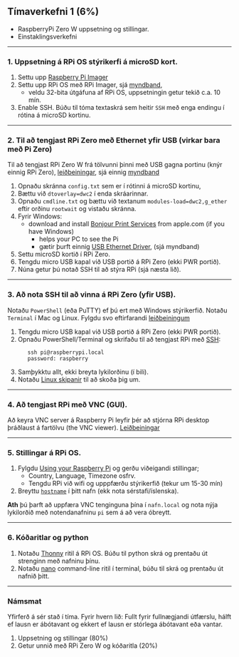 ## Tímaverkefni 1 (6%)
- RaspberryPi Zero W uppsetning og stillingar.
- Einstaklingsverkefni

---

### 1. Uppsetning á RPi OS stýrikerfi á microSD kort. 
   1. Settu upp [Raspberry Pi Imager](https://www.raspberrypi.com/software/)
   1. Settu upp RPi OS með RPi Imager, sjá [myndband](https://www.youtube.com/watch?v=ntaXWS8Lk34), 
       - veldu 32-bita útgáfuna af RPi OS, uppsetningin getur tekið c.a. 10 mín.
   1. Enable SSH. Búðu til tóma textaskrá sem heitir `SSH` með enga endingu í rótina á microSD kortinu.

---

### 2. Til að tengjast RPi Zero með Ethernet yfir USB (virkar bara með Pi Zero) 
Til að tengjast RPi Zero W frá tölvunni þinni með USB gagna portinu (knýr einnig RPi Zero), [leiðbeiningar](https://www.tomshardware.com/reviews/raspberry-pi-headless-setup-how-to,6028.html#direct-usb-connection-pi-zero-zero-w-only), sjá einnig [myndband](https://www.youtube.com/watch?v=XaTmG708Mss)
   1. Opnaðu skránna `config.txt` sem er í rótinni á microSD kortinu,
   2. Bættu við `dtoverlay=dwc2` í enda skráarinnar.
   3. Opnaðu `cmdline.txt` og bættu við textanum `modules-load=dwc2,g_ether` eftir orðinu `rootwait` og vistaðu skránna.
   4. Fyrir Windows: 
        - download and install [Bonjour Print Services](https://support.apple.com/kb/DL999?viewlocale=en_US&locale=en_US) from apple.com (if you have Windows)
           - helps your PC to see the Pi
           - gætir þurft einnig [USB Ethernet Driver](https://www.catalog.update.microsoft.com/Search.aspx?q=USB+RNDIS+Gadget), (sjá myndband) 
   5. Settu microSD kortið í RPi Zero.
   6. Tengdu micro USB kapal við USB portið á RPi Zero (ekki PWR portið).
   7. Núna getur þú notað SSH til að stýra RPi (sjá næsta lið).

---

### 3. Að nota SSH til að vinna á RPi Zero (yfir USB). 
Notaðu `PowerShell`  (eða PuTTY) ef þú ert með Windows stýrikerfið. Notaðu `Terminal` í Mac og Linux. Fylgdu svo eftirfarandi [leiðbeiningum](https://www.tomshardware.com/reviews/raspberry-pi-headless-setup-how-to,6028.html#connecting-via-ssh) 
    
   1. Tengdu micro USB kapal við USB portið á RPi Zero (ekki PWR portið).  
   1. Opnaðu PowerShell/Terminal og skrifaðu til að tengjast RPi með [SSH](https://en.wikipedia.org/wiki/Secure_Shell):
        ```Linux
           ssh pi@raspberrypi.local
           password: raspberry
        ```  
   1. Samþykktu allt, ekki breyta lykilorðinu (í bili).
   1. Notaðu [Linux skipanir](https://www.raspberrypi.com/documentation/computers/using_linux.html) til að skoða þig um.

---

### 4. Að tengjast RPi með VNC (GUI). 
Að keyra VNC server á Raspberry Pi leyfir þér að stjórna RPi desktop þráðlaust á fartölvu (the VNC viewer). [Leiðbeiningar](https://www.tomshardware.com/reviews/raspberry-pi-headless-setup-how-to,6028.html#enabling-and-connecting-over-vnc)

---

### 5. Stillingar á RPi OS. 
   1. Fylgdu [Using your Raspberry Pi](https://projects.raspberrypi.org/en/projects/raspberry-pi-using/0) og gerðu viðeigandi stillingar; 
      - Country, Language, Timezone osfrv.
      - Tengdu RPi við wifi og upppfærðu stýrikerfið (tekur um 15-30 mín)
   1. Breyttu [`hostname`](https://www.tomshardware.com/how-to/raspberry-pi-change-hostname) í þitt nafn (ekk nota sérstafi/íslenska).

**Ath** þú þarft að uppfæra VNC tenginguna þína í `nafn.local` og nota nýja lykilorðið með notendanafninu `pi` sem á að vera óbreytt.

---

### 6. Kóðaritlar og python
   1. Notaðu [Thonny](https://thonny.org/) ritil á RPi OS. Búðu til python skrá og prentaðu út strenginn með nafninu þínu. 
   1. Notaðu [nano](https://www.nano-editor.org/) command-line ritil í terminal, búðu til skrá og prentaðu út nafnið þitt. 

---

### Námsmat
Yfirferð á sér stað í tíma. Fyrir hvern lið: Fullt fyrir fullnægjandi útfærslu, hálft ef lausn er ábótavant og ekkert ef lausn er stórlega ábótavant eða vantar.

1. Uppsetning og stillingar (80%)
1. Getur unnið með RPi Zero W og kóðaritla (20%)

